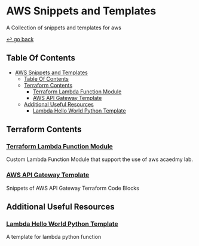 # AWS Snippets and Templates

A Collection of snippets and templates for aws

[↩️ go back](../)

## Table Of Contents

- [AWS Snippets and Templates](#aws-snippets-and-templates)
  - [Table Of Contents](#table-of-contents)
  - [Terraform Contents](#terraform-contents)
    - [Terraform Lambda Function Module](#terraform-lambda-function-module)
    - [AWS API Gateway Template](#aws-api-gateway-template)
  - [Additional Useful Resources](#additional-useful-resources)
    - [Lambda Hello World Python Template](#lambda-hello-world-python-template)

## Terraform Contents

### [Terraform Lambda Function Module](Lambda-Function-Module)

Custom Lambda Function Module that support the use of aws acaedmy lab.

### [AWS API Gateway Template](API-Gateway-Templates)

Snippets of AWS API Gateway Terraform Code Blocks

## Additional Useful Resources

### [Lambda Hello World Python Template](Lambda-HTTP.py)

A template for lambda python function
